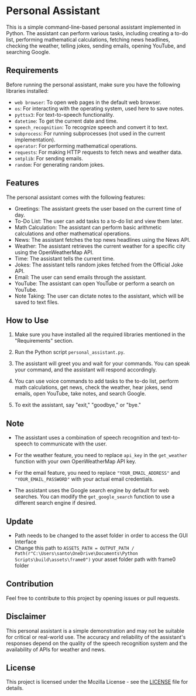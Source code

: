 # Personal Assistant

This is a simple command-line-based personal assistant implemented in Python. The assistant can perform various tasks, including creating a to-do list, performing mathematical calculations, fetching news headlines, checking the weather, telling jokes, sending emails, opening YouTube, and searching Google.

## Requirements

Before running the personal assistant, make sure you have the following libraries installed:

- `web browser`: To open web pages in the default web browser.
- `os`: For interacting with the operating system, used here to save notes.
- `pyttsx3`: For text-to-speech functionality.
- `datetime`: To get the current date and time.
- `speech_recognition`: To recognize speech and convert it to text.
- `subprocess`: For running subprocesses (not used in the current implementation).
- `operator`: For performing mathematical operations.
- `requests`: For making HTTP requests to fetch news and weather data.
- `smtplib`: For sending emails.
- `random`: For generating random jokes.

## Features

The personal assistant comes with the following features:

- Greetings: The assistant greets the user based on the current time of day.
- To-Do List: The user can add tasks to a to-do list and view them later.
- Math Calculation: The assistant can perform basic arithmetic calculations and other mathematical operations.
- News: The assistant fetches the top news headlines using the News API.
- Weather: The assistant retrieves the current weather for a specific city using the OpenWeatherMap API.
- Time: The assistant tells the current time.
- Jokes: The assistant tells random jokes fetched from the Official Joke API.
- Email: The user can send emails through the assistant.
- YouTube: The assistant can open YouTube or perform a search on YouTube.
- Note Taking: The user can dictate notes to the assistant, which will be saved to text files.

## How to Use

1. Make sure you have installed all the required libraries mentioned in the "Requirements" section.

2. Run the Python script `personal_assistant.py`.

3. The assistant will greet you and wait for your commands. You can speak your command, and the assistant will respond accordingly.

4. You can use voice commands to add tasks to the to-do list, perform math calculations, get news, check the weather, hear jokes, send emails, open YouTube, take notes, and search Google.

5. To exit the assistant, say "exit," "goodbye," or "bye."

## Note

- The assistant uses a combination of speech recognition and text-to-speech to communicate with the user.

- For the weather feature, you need to replace `api_key` in the `get_weather` function with your own OpenWeatherMap API key.

- For the email feature, you need to replace `"YOUR_EMAIL_ADDRESS"` and `"YOUR_EMAIL_PASSWORD"` with your actual email credentials.

- The assistant uses the Google search engine by default for web searches. You can modify the `get_google_search` function to use a different search engine if desired.

## Update
- Path needs to be changed to the asset folder in order to access the GUI Interface
- Change this path to `ASSETS_PATH = OUTPUT_PATH / Path(r"C:\Users\santo\OneDrive\Documents\Python Scripts\build\assets\frame0")` your asset folder path with frame0 folder
 

## Contribution

Feel free to contribute to this project by opening issues or pull requests.

## Disclaimer

This personal assistant is a simple demonstration and may not be suitable for critical or real-world use. The accuracy and reliability of the assistant's responses depend on the quality of the speech recognition system and the availability of APIs for weather and news.

## License

This project is licensed under the Mozilla License - see the [LICENSE](LICENSE) file for details.

